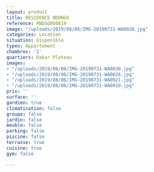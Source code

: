 ```yaml
---
layout: produit
title: RESIDENCE NDONGO
reference: RNDGO060819
image: "/uploads/2019/08/06/IMG-20190731-WA0020.jpg"
categories: Location
situation: Disponible
types: Appartement
chambres: '2'
quartiers: Dakar Plateau
images:
- "/uploads/2019/08/06/IMG-20190731-WA0030.jpg"
- "/uploads/2019/08/06/IMG-20190731-WA0026.jpg"
- "/uploads/2019/08/06/IMG-20190731-WA0021.jpg"
- "/uploads/2019/08/06/IMG-20190731-WA0019.jpg"
prix: ''
surface: ''
gardien: true
climatisation: false
groupe: false
jardin: false
meuble: false
parking: false
piscine: false
terrasse: true
cuisine: true
gym: false

---
```

